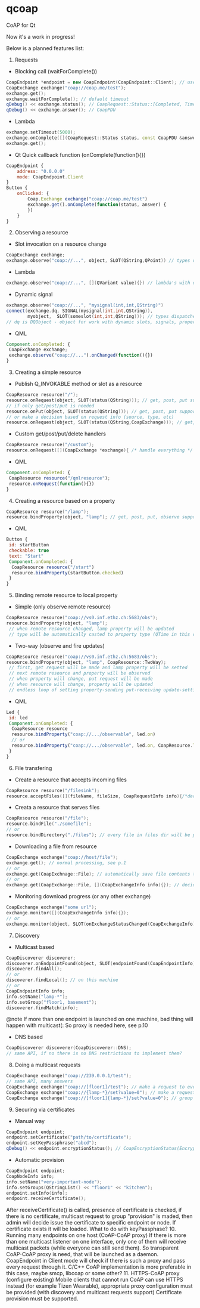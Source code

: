 # qcoap
CoAP for Qt

Now it's a work in progress!

Below is a planned features list:

1. Requests
  * Blocking call (waitForComplete())
  ```cpp
  CoapEndpoint *endpoint = new CoapEndpoint(CoapEndpoint::Client); // use free port
  CoapExchange exchange("coap://coap.me/test");
  exchange.get();
  exchange.waitForComplete(); // default timeout
  qDebug() << exchange.status(); // CoapRequest::Status::[Completed, TimedOut, ]
  qDebug() << exchange.answer(); // CoapPDU
 ```
  * Lambda
  ```cpp
  exchange.setTimeout(5000);
  exchange.onComplete([](CoapRequest::Status status, const CoapPDU &answer){});
  exchange.get();
  ```
  * Qt Quick callback function (onComplete(function(){})
  ```qml
  CoapEndpoint {
      address: "0.0.0.0"
      mode: CoapEndpoint.Client
  }
  Button {
      onClicked: {
          Coap.Exchange exchange("coap://coap.me/test")
          exchange.get().onComplete(function(status, answer) {
          })
      }
  }
  ```
2. Observing a resource
  * Slot invocation on a resource change
  ```cpp
  CoapExchange exchange;
  exchange.observe("coap://...", object, SLOT(QString,QPoint)) // types dispatched on the fly
  ```
  * Lambda
  ```cpp
  exchange.observe("coap://...", [](QVariant value){}) // lambda's with different arguments?
  ```
  * Dynamic signal
  ```cpp
  exchange.observe("coap://...", "mysignal(int,int,QString)")
  connect(exchange.dq, SIGNAL(mysignal(int,int,QString)),
          myobject,  SLOT(someslot(int,int,QString))); // types dispatched on the fly
  // dq is DQObject - object for work with dynamic slots, signals, properties
  ```
  * QML
  ```qml
  Component.onCompleted: {
   CoapExchange exchange;
   exchange.observe("coap://...").onChanged(function(){})
  }
  ```
3. Creating a simple resource
  * Publish Q_INVOKABLE method or slot as a resource
  ```cpp
  CoapResource resource("/");
  resource.onRequest(object, SLOT(status(QString))); // get, post, put supported
  // if only get/post/put is needed
  resource.onPut(object, SLOT(status(QString))); // get, post, put supported
  // or make a decision based on request info (source, type, etc)
  resource.onRequest(object, SLOT(status(QString,CoapExchange))); // get, post, put supported
  ```
  * Custom get/post/put/delete handlers
  ```cpp
  CoapResource resource("/custom");
  resource.onRequest([](CoapExchange *exchange){ /* handle everything */ });
  ```
  * QML
  ```qml
  Component.onCompleted: {
   CoapResource resource("/qmlresource");
   resource.onRequest(function(){})
  }
  ```
4. Creating a resource based on a property
  ```cpp
  CoapResource resource("/lamp");
  resource.bindProperty(object, "lamp"); // get, post, put, observe supported
  ```
  * QML
  ```qml
  Button {
   id: startButton
   checkable: true
   text: "Start"
   Component.onCompleted: {
    CoapResource resource("/start")
    resource.bindProperty(startButton.checked)
   }
  }
  ```
5. Binding remote resource to local property
  * Simple (only observe remote resource)
  ```cpp
  CoapResource resource("coap://vs0.inf.ethz.ch:5683/obs");
  resource.bindProperty(object, "lamp");
   // when remote resource changed, lamp property will be updated
   // type will be automatically casted to property type (QTime in this case)
  ```
  * Two-way (observe and fire updates)
  ```cpp
  CoapResource resource("coap://vs0.inf.ethz.ch:5683/obs");
  resource.bindProperty(object, "lamp", CoapResource::TwoWay);
   // first, get request will be made and lamp property will be setted
   // next remote resource and property will be observed
   // when property will change, put request will be made
   // when resource will change, property will be updated
   // endless loop of setting property-sending put-receiving update-setting property-etc is taken care of
  ```
  * QML
  ```qml
  Led {
   id: led
   Component.onCompleted: {
    CoapResource resource
    resource.bindProperty("coap://.../observable", led.on)
    // or
    resource.bindProperty("coap://.../observable", led.on, CoapResource.TwoWay)
   }
  }
  ```
6. File transfering
  * Create a resource that accepts incoming files
  ```cpp
  CoapResource resource("/filesink");
  resource.acceptFiles([](fileName, fileSize, CoapRequestInfo info){/*decide what to do with file*/});
  ```
  * Creata a resource that serves files
  ```cpp
  CoapResource resource("/file");
  resource.bindFile("./somefile");
  // or
  resource.bindDirectory("./files"); // every file in files dir will be published as /file/some/path/in/files_dir
  ```
  * Downloading a file from resource
  ```cpp
  CoapExchange exchange("coap://host/file");
  exchange.get(); // normal processing, see p.1
  // or
  exchange.get(CoapExchnage::File); // automatically save file contents to temp file
  // or
  exchange.get(CoapExchange::File, [](CoapExchangeInfo info){}); // decide download file or not based on its size,name, etc
  ```
  * Monitoring download progress (or any other exchange)
  ```cpp
  CoapExchange exchange("some url");
  exchange.monitor([](CoapExchangeInfo info){});
  // or
  exchange.monitor(object, SLOT(onExchangeStatusChanged(CoapExchangeInfo)));
  ```
7. Discovery
  * Multicast based
  ```cpp
  CoapDiscoverer discoverer;
  discoverer.onEndpointFound(object, SLOT(endpointFound(CoapEndpointInfo)));
  discoverer.findAll();
  // or
  discoverer.findLocal(); // on this machine
  // or
  CoapEndpointInfo info;
  info.setName("lamp-*");
  info.setGroup("floor1, basement");
  discoverer.findMatch(info);
  ```
  @note If more than one endpoint is launched on one machine, bad thing will happen with multicast(: So proxy is needed here, see p.10
  * DNS based
  ```cpp
  CoapDiscoverer discoverer(CoapDiscoverer::DNS);
  // same API, if no there is no DNS restrictions to implement them?
  ```
8. Doing a multicast requests
  ```cpp
  CoapExchange exchange("coap://239.0.0.1/test");
  // same API, many answers
  CoapExchange exchange("coap://[floor1]/test"); // make a request to every endpoint in floor1 group
  CoapExchange exchange("coap://{lamp-*}/set?value=0"); // make a request to every lamp (regexp match)
  CoapExchange exchange("coap://[floor1]{lamp-*}/set?value=0"); // group and name match
  ```
9. Securing via certificates
  * Manual way
  ```cpp
  CoapEndpoint endpoint;
  endpoint.setCertificate("path/to/certificate");
  endpoint.setKeyPassphrase("abcd");
  qDebug() << endpoint.encryptionStatus(); // CoapEncryptionStatus(Encrypted, Static/Provision mode, etc)
  ```
  * Automatic provision
  ```cpp
  CoapEndpoint endpoint;
  CoapNodeInfo info;
  info.setName("very-important-node");
  info.setGroups(QStringList() << "floor1" << "kitchen");
  endpoint.setInfo(info);
  endpoint.receiveCertificate();
  ```
  After receiveCertificate() is called, presence of certificate is checked, if there is no certificate, multicast request to group "provision" is maded, then admin will decide issue the certificate to specific endpoint or node. If certificate exists it will be loaded. What to do with keyPassphase?
10. Running many endpoints on one host (CoAP-CoAP proxy)
  If there is more than one multicast listener on one interface, only one of them will receive multicast packets (while everyone can still send them). So transparent CoAP-CoAP proxy is need, that will be launched as a daemon.
CoapEndpoint in Client mode will check if there is such a proxy and pass every request through it. C/C++ CoAP implementation is more preferable in this case, maybe smcp, libcoap or some other?
11. HTTPS-CoAP proxy (configure existing)
Mobile clients that cannot run CoAP can use HTTPS instead (for example Tizen Wearable), appropriate proxy configuration must be provided (with discovery and multicast requests support)
Certificate provision must be supported.
